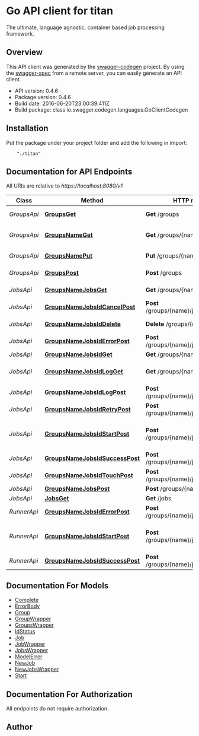 # Go API client for titan

The ultimate, language agnostic, container based job processing framework.

## Overview
This API client was generated by the [swagger-codegen](https://github.com/swagger-api/swagger-codegen) project.  By using the [swagger-spec](https://github.com/swagger-api/swagger-spec) from a remote server, you can easily generate an API client.

- API version: 0.4.6
- Package version: 0.4.6
- Build date: 2016-06-20T23:00:39.411Z
- Build package: class io.swagger.codegen.languages.GoClientCodegen

## Installation
Put the package under your project folder and add the following in import:
```
    "./titan"
```

## Documentation for API Endpoints

All URIs are relative to *https://localhost:8080/v1*

Class | Method | HTTP request | Description
------------ | ------------- | ------------- | -------------
*GroupsApi* | [**GroupsGet**](docs/GroupsApi.md#groupsget) | **Get** /groups | Get all group names.
*GroupsApi* | [**GroupsNameGet**](docs/GroupsApi.md#groupsnameget) | **Get** /groups/{name} | Get information for a group.
*GroupsApi* | [**GroupsNamePut**](docs/GroupsApi.md#groupsnameput) | **Put** /groups/{name} | Create/update a job group.
*GroupsApi* | [**GroupsPost**](docs/GroupsApi.md#groupspost) | **Post** /groups | Post new group
*JobsApi* | [**GroupsNameJobsGet**](docs/JobsApi.md#groupsnamejobsget) | **Get** /groups/{name}/jobs | Get job list by group name.
*JobsApi* | [**GroupsNameJobsIdCancelPost**](docs/JobsApi.md#groupsnamejobsidcancelpost) | **Post** /groups/{name}/jobs/{id}/cancel | Cancel a job.
*JobsApi* | [**GroupsNameJobsIdDelete**](docs/JobsApi.md#groupsnamejobsiddelete) | **Delete** /groups/{name}/jobs/{id} | Delete the job.
*JobsApi* | [**GroupsNameJobsIdErrorPost**](docs/JobsApi.md#groupsnamejobsiderrorpost) | **Post** /groups/{name}/jobs/{id}/error | Mark job as failed.
*JobsApi* | [**GroupsNameJobsIdGet**](docs/JobsApi.md#groupsnamejobsidget) | **Get** /groups/{name}/jobs/{id} | Gets job by id
*JobsApi* | [**GroupsNameJobsIdLogGet**](docs/JobsApi.md#groupsnamejobsidlogget) | **Get** /groups/{name}/jobs/{id}/log | Get the log of a completed job.
*JobsApi* | [**GroupsNameJobsIdLogPost**](docs/JobsApi.md#groupsnamejobsidlogpost) | **Post** /groups/{name}/jobs/{id}/log | Send in a log for storage.
*JobsApi* | [**GroupsNameJobsIdRetryPost**](docs/JobsApi.md#groupsnamejobsidretrypost) | **Post** /groups/{name}/jobs/{id}/retry | Retry a job.
*JobsApi* | [**GroupsNameJobsIdStartPost**](docs/JobsApi.md#groupsnamejobsidstartpost) | **Post** /groups/{name}/jobs/{id}/start | Mark job as started, ie: status &#x3D; &#39;running&#39;
*JobsApi* | [**GroupsNameJobsIdSuccessPost**](docs/JobsApi.md#groupsnamejobsidsuccesspost) | **Post** /groups/{name}/jobs/{id}/success | Mark job as succeeded.
*JobsApi* | [**GroupsNameJobsIdTouchPost**](docs/JobsApi.md#groupsnamejobsidtouchpost) | **Post** /groups/{name}/jobs/{id}/touch | Extend job timeout.
*JobsApi* | [**GroupsNameJobsPost**](docs/JobsApi.md#groupsnamejobspost) | **Post** /groups/{name}/jobs | Enqueue Job
*JobsApi* | [**JobsGet**](docs/JobsApi.md#jobsget) | **Get** /jobs | Get next job.
*RunnerApi* | [**GroupsNameJobsIdErrorPost**](docs/RunnerApi.md#groupsnamejobsiderrorpost) | **Post** /groups/{name}/jobs/{id}/error | Mark job as failed.
*RunnerApi* | [**GroupsNameJobsIdStartPost**](docs/RunnerApi.md#groupsnamejobsidstartpost) | **Post** /groups/{name}/jobs/{id}/start | Mark job as started, ie: status &#x3D; &#39;running&#39;
*RunnerApi* | [**GroupsNameJobsIdSuccessPost**](docs/RunnerApi.md#groupsnamejobsidsuccesspost) | **Post** /groups/{name}/jobs/{id}/success | Mark job as succeeded.


## Documentation For Models

 - [Complete](docs/Complete.md)
 - [ErrorBody](docs/ErrorBody.md)
 - [Group](docs/Group.md)
 - [GroupWrapper](docs/GroupWrapper.md)
 - [GroupsWrapper](docs/GroupsWrapper.md)
 - [IdStatus](docs/IdStatus.md)
 - [Job](docs/Job.md)
 - [JobWrapper](docs/JobWrapper.md)
 - [JobsWrapper](docs/JobsWrapper.md)
 - [ModelError](docs/ModelError.md)
 - [NewJob](docs/NewJob.md)
 - [NewJobsWrapper](docs/NewJobsWrapper.md)
 - [Start](docs/Start.md)


## Documentation For Authorization

 All endpoints do not require authorization.


## Author



